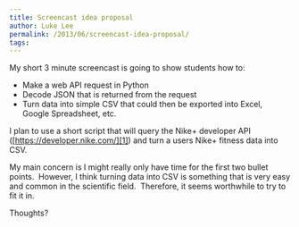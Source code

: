 ```yaml
---
title: Screencast idea proposal
author: Luke Lee
permalink: /2013/06/screencast-idea-proposal/
tags:
---
```

My short 3 minute screencast is going to show students how to:

*   Make a web API request in Python
*   Decode JSON that is returned from the request
*   Turn data into simple CSV that could then be exported into Excel, Google Spreadsheet, etc.

I plan to use a short script that will query the Nike+ developer API ([https://developer.nike.com/][1]) and turn a users Nike+ fitness data into CSV.

My main concern is I might really only have time for the first two bullet points.  However, I think turning data into CSV is something that is very easy and common in the scientific field.  Therefore, it seems worthwhile to try to fit it in.

Thoughts?

 [1]: https://developer.nike.com/ "Nike+ API"
